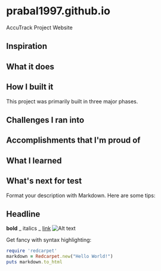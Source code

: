 # prabal1997.github.io
AccuTrack Project Website

## Inspiration

## What it does

## How I built it
This project was primarily built in three major phases. 
## Challenges I ran into

## Accomplishments that I'm proud of

## What I learned

## What's next for test

Format your description with Markdown. Here are some tips:

## Headline
**bold**
_ italics _
[link](http://foo.bar)
![Alt text](/path/to/img.jpg)
        
Get fancy with syntax highlighting:

```ruby
require 'redcarpet'
markdown = Redcarpet.new("Hello World!")
puts markdown.to_html
```
